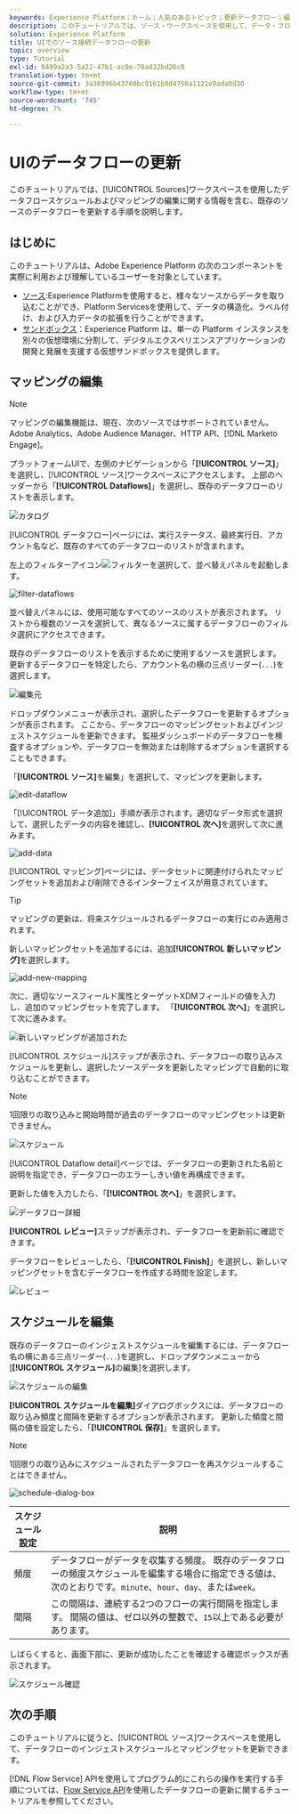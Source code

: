 ```yaml
---
keywords: Experience Platform；ホーム；人気のあるトピック；更新データフロー；編集スケジュール
description: このチュートリアルでは、ソース・ワークスペースを使用して、データ・フロー・スケジュール（取り込み頻度や間隔率など）を更新する手順を説明します。
solution: Experience Platform
title: UIでのソース接続データフローの更新
topic: overview
type: Tutorial
exl-id: 0499a2a3-5a22-47b1-ac0e-76a432bd26c0
translation-type: tm+mt
source-git-commit: 3a36996b43760bc9161b8d4750a1121e9ada8d30
workflow-type: tm+mt
source-wordcount: '745'
ht-degree: 7%

---
```


# UIのデータフローの更新

このチュートリアルでは、[!UICONTROL Sources]ワークスペースを使用したデータフロースケジュールおよびマッピングの編集に関する情報を含む、既存のソースのデータフローを更新する手順を説明します。

## はじめに

このチュートリアルは、Adobe Experience Platform の次のコンポーネントを実際に利用および理解しているユーザーを対象としています。

- [ソース](../../home.md):Experience Platformを使用すると、様々なソースからデータを取り込むことができ、Platform Servicesを使用して、データの構造化、ラベル付け、および入力データの拡張を行うことができます。
- [サンドボックス](../../../sandboxes/home.md)：Experience Platform は、単一の Platform インスタンスを別々の仮想環境に分割して、デジタルエクスペリエンスアプリケーションの開発と発展を支援する仮想サンドボックスを提供します。

## マッピングの編集

>[!NOTE]
>
>マッピングの編集機能は、現在、次のソースではサポートされていません。Adobe Analytics、Adobe Audience Manager、HTTP API、[!DNL Marketo Engage]。

プラットフォームUIで、左側のナビゲーションから「**[!UICONTROL ソース]**」を選択し、[!UICONTROL ソース]ワークスペースにアクセスします。 上部のヘッダーから「**[!UICONTROL Dataflows]**」を選択し、既存のデータフローのリストを表示します。

![カタログ](../../images/tutorials/update-dataflows/catalog.png)

[!UICONTROL データフロー]ページには、実行ステータス、最終実行日、アカウント名など、既存のすべてのデータフローのリストが含まれます。

左上のフィルターアイコン![フィルター](../../images/tutorials/update/filter.png)を選択して、並べ替えパネルを起動します。

![filter-dataflows](../../images/tutorials/update-dataflows/filter-dataflows.png)

並べ替えパネルには、使用可能なすべてのソースのリストが表示されます。 リストから複数のソースを選択して、異なるソースに属するデータフローのフィルタ選択にアクセスできます。

既存のデータフローのリストを表示するために使用するソースを選択します。 更新するデータフローを特定したら、アカウント名の横の三点リーダー(`...`)を選択します。

![編集元](../../images/tutorials/update-dataflows/edit-source.png)

ドロップダウンメニューが表示され、選択したデータフローを更新するオプションが表示されます。 ここから、データフローのマッピングセットおよびインジェストスケジュールを更新できます。 監視ダッシュボードのデータフローを検査するオプションや、データフローを無効または削除するオプションを選択することもできます。

「**[!UICONTROL ソース]**&#x200B;を編集」を選択して、マッピングを更新します。

![edit-dataflow](../../images/tutorials/update-dataflows/edit-dataflow.png)

「[!UICONTROL データ追加]」手順が表示されます。適切なデータ形式を選択して、選択したデータの内容を確認し、**[!UICONTROL 次へ]**&#x200B;を選択して次に進みます。

![add-data](../../images/tutorials/update-dataflows/add-data.png)

[!UICONTROL マッピング]ページには、データセットに関連付けられたマッピングセットを追加および削除できるインターフェイスが用意されています。

>[!TIP]
>
>マッピングの更新は、将来スケジュールされるデータフローの実行にのみ適用されます。

新しいマッピングセットを追加するには、追加&#x200B;**[!UICONTROL 新しいマッピング]**&#x200B;を選択します。

![add-new-mapping](../../images/tutorials/update-dataflows/add-new-mapping.png)

次に、適切なソースフィールド属性とターゲットXDMフィールドの値を入力し、追加のマッピングセットを完了します。 「**[!UICONTROL 次へ]**」を選択して次に進みます。

![新しいマッピングが追加された](../../images/tutorials/update-dataflows/new-mapping-added.png)

[!UICONTROL スケジュール]ステップが表示され、データフローの取り込みスケジュールを更新し、選択したソースデータを更新したマッピングで自動的に取り込むことができます。

>[!NOTE]
>
>1回限りの取り込みと開始時間が過去のデータフローのマッピングセットは更新できません。

![スケジュール](../../images/tutorials/update-dataflows/scheduling.png)

[!UICONTROL Dataflow detail]ページでは、データフローの更新された名前と説明を指定でき、データフローのエラーしきい値を再構成できます。

更新した値を入力したら、「**[!UICONTROL 次へ]**」を選択します。

![データフロー詳細](../../images/tutorials/update-dataflows/dataflow-detail.png)

**[!UICONTROL レビュー]**&#x200B;ステップが表示され、データフローを更新前に確認できます。

データフローをレビューしたら、「**[!UICONTROL Finish]**」を選択し、新しいマッピングセットを含むデータフローを作成する時間を設定します。

![レビュー](../../images/tutorials/update-dataflows/review.png)

## スケジュールを編集

既存のデータフローのインジェストスケジュールを編集するには、データフロー名の横にある三点リーダー(`...`)を選択し、ドロップダウンメニューから[**[!UICONTROL スケジュール]**&#x200B;の編集]を選択します。

![スケジュールの編集](../../images/tutorials/update-dataflows/edit-schedule.png)

**[!UICONTROL スケジュールを編集]**&#x200B;ダイアログボックスには、データフローの取り込み頻度と間隔を更新するオプションが表示されます。 更新した頻度と間隔の値を設定したら、「**[!UICONTROL 保存]**」を選択します。

>[!NOTE]
>
>1回限りの取り込みにスケジュールされたデータフローを再スケジュールすることはできません。

![schedule-dialog-box](../../images/tutorials/update-dataflows/schedule-dialog-box.png)

| スケジュール設定 | 説明 |
| ---------- | ----------- |
| 頻度 | データフローがデータを収集する頻度。 既存のデータフローの頻度スケジュールを編集する場合に指定できる値は、次のとおりです。`minute`、`hour`、`day`、または`week`。 |
| 間隔 | この間隔は、連続する2つのフローの実行間隔を指定します。 間隔の値は、ゼロ以外の整数で、`15`以上である必要があります。 |

しばらくすると、画面下部に、更新が成功したことを確認する確認ボックスが表示されます。

![スケジュール確認](../../images/tutorials/update-dataflows/schedule-confirm.png)

## 次の手順

このチュートリアルに従うと、[!UICONTROL ソース]ワークスペースを使用して、データフローのインジェストスケジュールとマッピングセットを更新できます。

[!DNL Flow Service] APIを使用してプログラム的にこれらの操作を実行する手順については、[Flow Service API](../../tutorials/api/update-dataflows.md)を使用したデータフローの更新に関するチュートリアルを参照してください。
